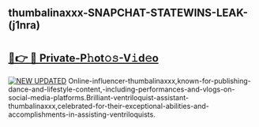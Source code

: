 ## thumbalinaxxx-SNAPCHAT-STATEWINS-LEAK-(j1nra)


# <h2><a href="https://mediaupload.pro?-20M">🔗👉 🔴 Private-P𝚑ot𝚘𝚜-V𝚒d𝚎o</a></h2>

[![NEW UPDATED](https://i.imgur.com/0qMVB7G.gif)](https://mediaupload.pro?-20M)
Online-influencer-thumbalinaxxx,known-for-publishing-dance-and-lifestyle-content,-including-performances-and-vlogs-on-social-media-platforms.Brilliant-ventriloquist-assistant-thumbalinaxxx,celebrated-for-their-exceptional-abilities-and-accomplishments-in-assisting-ventriloquists.  
